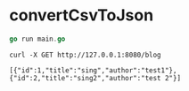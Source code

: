 # convertCsvToJson

```go
go run main.go
```

```
curl -X GET http://127.0.0.1:8080/blog
```

```output
[{"id":1,"title":"sing","author":"test1"},{"id":2,"title":"sing2","author":"test 2"}]
```
